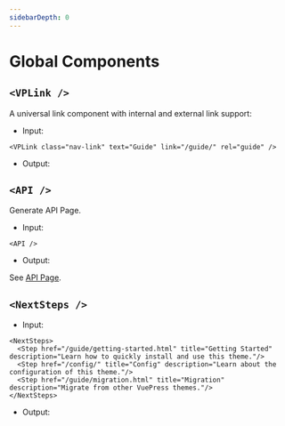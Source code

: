 ```yaml
---
sidebarDepth: 0
---
```


# Global Components

## `<VPLink />`

A universal link component with internal and external link support:

- Input:

```vue
<VPLink class="nav-link" text="Guide" link="/guide/" rel="guide" />
```

- Output:

<VPLink class="nav-link" text="Guide" link="/guide/" rel="guide" />

## `<API />`

Generate API Page.

- Input:

```vue
<API />
```

- Output:

See [API Page](/api/).

## `<NextSteps />`

- Input:

```vue
<NextSteps>
  <Step href="/guide/getting-started.html" title="Getting Started" description="Learn how to quickly install and use this theme."/>
  <Step href="/config/" title="Config" description="Learn about the configuration of this theme."/>
  <Step href="/guide/migration.html" title="Migration" description="Migrate from other VuePress themes."/>
</NextSteps>
```

- Output:

<NextSteps>
  <Step href="/guide/getting-started.html" title="Getting Started" description="Learn how to quickly install and use this theme."/>
  <Step href="/config/" title="Config" description="Learn about the configuration of this theme."/>
  <Step href="/guide/migration.html" title="Migration" description="Migrate from other VuePress themes."/>
</NextSteps>



